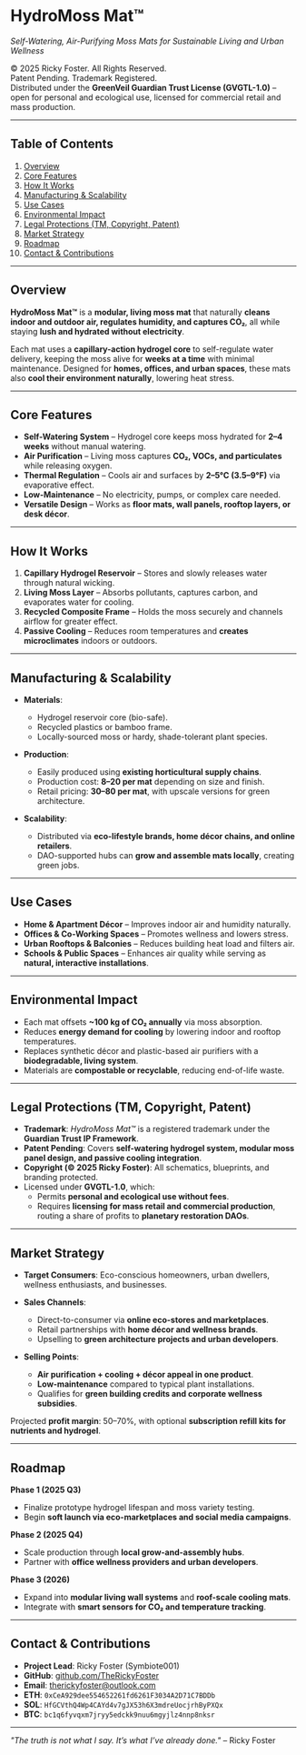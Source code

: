 # HydroMoss Mat™  
*Self-Watering, Air-Purifying Moss Mats for Sustainable Living and Urban Wellness*

© 2025 Ricky Foster. All Rights Reserved.  
Patent Pending. Trademark Registered.  
Distributed under the **GreenVeil Guardian Trust License (GVGTL-1.0)** –  
open for personal and ecological use, licensed for commercial retail and mass production.

---

## Table of Contents
1. [Overview](#overview)  
2. [Core Features](#core-features)  
3. [How It Works](#how-it-works)  
4. [Manufacturing & Scalability](#manufacturing--scalability)  
5. [Use Cases](#use-cases)  
6. [Environmental Impact](#environmental-impact)  
7. [Legal Protections (TM, Copyright, Patent)](#legal-protections-tm-copyright-patent)  
8. [Market Strategy](#market-strategy)  
9. [Roadmap](#roadmap)  
10. [Contact & Contributions](#contact--contributions)  

---

## Overview

**HydroMoss Mat™** is a **modular, living moss mat** that naturally **cleans indoor and outdoor air, regulates humidity, and captures CO₂**, all while staying **lush and hydrated without electricity**.  

Each mat uses a **capillary-action hydrogel core** to self-regulate water delivery, keeping the moss alive for **weeks at a time** with minimal maintenance. Designed for **homes, offices, and urban spaces**, these mats also **cool their environment naturally**, lowering heat stress.

---

## Core Features

- **Self-Watering System** – Hydrogel core keeps moss hydrated for **2–4 weeks** without manual watering.  
- **Air Purification** – Living moss captures **CO₂, VOCs, and particulates** while releasing oxygen.  
- **Thermal Regulation** – Cools air and surfaces by **2–5°C (3.5–9°F)** via evaporative effect.  
- **Low-Maintenance** – No electricity, pumps, or complex care needed.  
- **Versatile Design** – Works as **floor mats, wall panels, rooftop layers, or desk décor**.

---

## How It Works

1. **Capillary Hydrogel Reservoir** – Stores and slowly releases water through natural wicking.  
2. **Living Moss Layer** – Absorbs pollutants, captures carbon, and evaporates water for cooling.  
3. **Recycled Composite Frame** – Holds the moss securely and channels airflow for greater effect.  
4. **Passive Cooling** – Reduces room temperatures and **creates microclimates** indoors or outdoors.

---

## Manufacturing & Scalability

- **Materials**:  
  - Hydrogel reservoir core (bio-safe).  
  - Recycled plastics or bamboo frame.  
  - Locally-sourced moss or hardy, shade-tolerant plant species.

- **Production**:  
  - Easily produced using **existing horticultural supply chains**.  
  - Production cost: **$8–$20 per mat** depending on size and finish.  
  - Retail pricing: **$30–$80 per mat**, with upscale versions for green architecture.

- **Scalability**:  
  - Distributed via **eco-lifestyle brands, home décor chains, and online retailers**.  
  - DAO-supported hubs can **grow and assemble mats locally**, creating green jobs.

---

## Use Cases

- **Home & Apartment Décor** – Improves indoor air and humidity naturally.  
- **Offices & Co-Working Spaces** – Promotes wellness and lowers stress.  
- **Urban Rooftops & Balconies** – Reduces building heat load and filters air.  
- **Schools & Public Spaces** – Enhances air quality while serving as **natural, interactive installations**.

---

## Environmental Impact

- Each mat offsets **~100 kg of CO₂ annually** via moss absorption.  
- Reduces **energy demand for cooling** by lowering indoor and rooftop temperatures.  
- Replaces synthetic décor and plastic-based air purifiers with a **biodegradable, living system**.  
- Materials are **compostable or recyclable**, reducing end-of-life waste.

---

## Legal Protections (TM, Copyright, Patent)

- **Trademark**: *HydroMoss Mat™* is a registered trademark under the **Guardian Trust IP Framework**.  
- **Patent Pending**: Covers **self-watering hydrogel system, modular moss panel design, and passive cooling integration**.  
- **Copyright (© 2025 Ricky Foster)**: All schematics, blueprints, and branding protected.  
- Licensed under **GVGTL-1.0**, which:  
  - Permits **personal and ecological use without fees**.  
  - Requires **licensing for mass retail and commercial production**, routing a share of profits to **planetary restoration DAOs**.

---

## Market Strategy

- **Target Consumers**: Eco-conscious homeowners, urban dwellers, wellness enthusiasts, and businesses.  
- **Sales Channels**:  
  - Direct-to-consumer via **online eco-stores and marketplaces**.  
  - Retail partnerships with **home décor and wellness brands**.  
  - Upselling to **green architecture projects and urban developers**.

- **Selling Points**:  
  - **Air purification + cooling + décor appeal in one product**.  
  - **Low-maintenance** compared to typical plant installations.  
  - Qualifies for **green building credits and corporate wellness subsidies**.

Projected **profit margin**: 50–70%, with optional **subscription refill kits for nutrients and hydrogel**.

---

## Roadmap

**Phase 1 (2025 Q3)**  
- Finalize prototype hydrogel lifespan and moss variety testing.  
- Begin **soft launch via eco-marketplaces and social media campaigns**.

**Phase 2 (2025 Q4)**  
- Scale production through **local grow-and-assembly hubs**.  
- Partner with **office wellness providers and urban developers**.

**Phase 3 (2026)**  
- Expand into **modular living wall systems** and **roof-scale cooling mats**.  
- Integrate with **smart sensors for CO₂ and temperature tracking**.

---

## Contact & Contributions

- **Project Lead**: Ricky Foster (Symbiote001)  
- **GitHub**: [github.com/TheRickyFoster](https://github.com/TheRickyFoster)  
- **Email**: therickyfoster@outlook.com  
- **ETH**: `0xCeA929dee554652261fd6261F3034A2D71C7BDDb`  
- **SOL**: `HfGCVthQ4Wp4CAYd4v7gJX53h6X3mdreUocjrhByPXQx`  
- **BTC**: `bc1q6fyvqxm7jryy5edckk9nuu6mgyjlz4nnp8nksr`  

---

*"The truth is not what I say. It’s what I’ve already done."* – Ricky Foster
